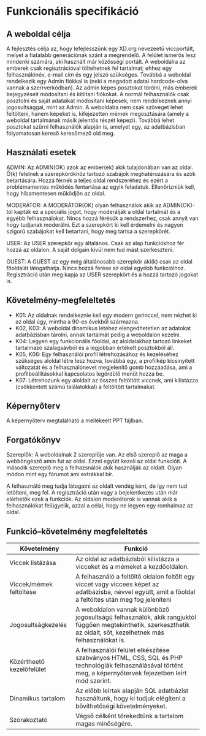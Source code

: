 # Funkcionális specifikáció

## A weboldal célja

A fejlesztés célja az, hogy lefejlesszünk egy XD.org nevezeetű viccportált, melyet a fiatalabb generációnak szánt a megrendelő.
A felület ismerős lesz mindenki számára, aki használt már közösségi portált.
A weboldalra az emberek csak regisztrációval töltehetnek fel tartalmat; ehhez egy felhasználónév, e-mail cím és egy jelszó szükséges.
Továbbá a weboldal rendelkezik egy Admin fiókkal is (neki a megadott adatai hardcode-olva vannak a szerrverkódban).
Az admin képes posztokat törölni, más emberek bejegyzéseit módosítani és kitiltani fiókokat.
A normál felhasználók csak posztolni és saját adataikat módosítani képesek, nem rendelkeznek annyi jogosultsággal, mint az Admin.
A weboldalra nem csak szöveget lehet feltölteni, hanem képeket is, kifejezetten mémek megosztására (amely a weboldal tartalmának másik jelentős részét képezi).
Továbbá lehet posztokat szűrni felhasználók alapján is, amelyet egy, az adatbázisban folyamatosan kereső keresőmező old meg.

## Használati esetek

ADMIN: Az ADMIN(OK) azok az ember(ek) akik tulajdonában van az oldal. Ő(k) felelnek a szerepkörökhöz tartozó szabájok meghatérozására és azok betartására. Hozzá férnek a teljes oldal rendszeréhez és ezért a problémamentes működés fentartása az egyik feladatuk. Ellenőrizniük kell, hogy hibamentesen működjön az oldal.

MODERÁTOR: A MODERÁTOR(OK) olyan felhasználok akik az ADMIN(OK)-tól kapták ez a speciális jogot, hogy moderálják a oldal tartalmát és a egyébb felhasználokat. Nincs hozzá férésük a rendszerhez, csak annyit van hogy tudjanak moderálni. Ezt a szerepkört ki kell érdemelni és nagyon szigorú szabájokat kell betartani, hogy meg tartsa a szerepkörét.

USER: Az USER szerepkör egy általános. Csak az alap funkciókhoz fér hozzá az oldalon. A saját dolgain kívül nem tud mást szerkeszteni.

GUEST: A GUEST az egy még általánosabb szerepkör aki(k) csak az oldal főoldalát látogathatja. Nincs hozzá férése az oldal egyébb funkcióihoz. Regisztráció után meg kapja az USER szerepkört és a hozzá tartozó jogokat is.

## Követelmény-megfeleltetés

- K01: Az oldalnak rendelkeznie kell egy modern gerinccel, nem nézhet ki az oldal úgy,
mintha a 90-es évekből származna.
- K02, K03: A weboldal dinamikus létéhez elengedhetetlen az adatokat adatbázisban tárolni,
annak tartalmát pedig a weboldalon kezelni.
- K04: Legyen egy funkcionális főoldal, az aloldalakhoz tartozó linkeket tartalmazó szalagsávból
és a legjobban értékelt posztokból áll.
- K05, K06: Egy felhasználói profil létrehozásához és kezeléséhez szükséges aloldal létre lesz hozva,
továbbá egy, a profilkép kicsinyített változatát és a felhasználónevet megjelenítő gomb hozzáadása,
ami a profilbeállításokkal kapcsolatos legördülő menüt hozza be.
- K07: Létrehozunk egy aloldalt az összes feltöltött viccnek,
ami kilistázza (csökkentett számú találatokkal) a feltöltött tartalmakat.

## Képernyőterv

A képernyőterv megtalálható a mellékeelt PPT fájlban.

## Forgatókönyv

Szereplők: A weboldalnak 2 szereplője van. Az első szereplő az maga a webböngésző amin fut az oldal. Ezzel együtt kezeli az oldal funkcióit. A második szereplő meg a felhazsnálók akik használják az oldalt. Olyan módon mint egy fórumot ami extrákkal bír.

A felhasználó meg tudja látogatni az oldalt vendég ként, de így nem tud letölteni, meg fel. A regisztráció után vagy a bejelentkezés után már elérhetők ezek a funkciók. Az oldalon moderétorok is vannak akik a felhasználókat felügyelik, azzal a célal, hogy ne legyen egy romhalmaz az oldal.

## Funkció–követelmény megfeleltetés
Követelmény|Funkció
-----------|-------
Viccek listázása|Az oldal az adatbázisból kilistázza a vicceket és a mémeket a kezdőoldalon.
Viccek/mémek feltöltése|A felhasználó a feltöltő oldalon feltölt egy viccet vagy viccees képet az adatbázisba, névvel együtt, amit a főoldal a feltöltés után meg fog jeleníteni
Jogosultságkezelés|A weboldalon vannak különböző jogosultságú felhasználók, akik rangjuktól függően megtekinthetik, szerkeszthetik az oldalt, sőt, kezelhetnek más felhasználókat is.
Közértheető kezelőfelület|A felhasználói felület elkészítése szabványos HTML, CSS, SQL és PHP technológiák felhasználásával történt meg, a képernyőtervek fejezetben leírt mód szerint.
Dinamikus tartalom|Az előbb leírtak alapján SQL adatbázist használtunk, hogy ki tudjuk elégíteni a bővíthetőségi követelményeket.
Szórakoztató|Végső célként törekedtünk a tartalom magas minőségére.
